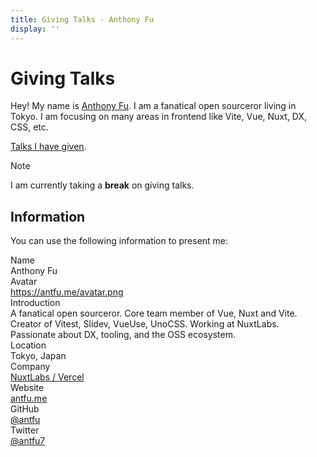 ```yaml
---
title: Giving Talks - Anthony Fu
display: ''
---
```


# Giving Talks

Hey! My name is [Anthony Fu](/). I am a fanatical open sourceror living in Tokyo. I am focusing on many areas in frontend like Vite, Vue, Nuxt, DX, CSS, etc.

[Talks I have given](/talks).

<!--
If you are organizing a frontend related conference or meetup, I'd be happy to give a talk!

- I am currently only doing **in-person** talks.
- I would expect my travel and accommodation to be covered.
- For conferences outside of Schengen area, China, Singapore and Japan, I would need some assistance on the business visa application.

You can reach me out at [talks@antfu.me](mailto:talks@antfu.me). Looking forward to it!
-->

> [!NOTE]
> I am currently taking a **break** on giving talks.

## Information

You can use the following information to present me:

<div grid="~ cols-[max-content_1fr] gap-1">
  <div text-right pr2 op50 font-bold>Name</div>
  <TextCopy>Anthony Fu</TextCopy>

  <div text-right pr2 op50 font-bold>Avatar</div>
  <div><a href="https://antfu.me/avatar.png" target="_blank">https://antfu.me/avatar.png</a></div>

  <div text-right pr2 op50 font-bold>Introduction</div>
  <TextCopy>A fanatical open sourceror. Core team member of Vue, Nuxt and Vite. Creator of Vitest, Slidev, VueUse, UnoCSS. Working at NuxtLabs. Passionate about DX, tooling, and the OSS ecosystem.</TextCopy>

  <div text-right pr2 op50 font-bold>Location</div>
  <TextCopy>Tokyo, Japan</TextCopy>

  <div text-right pr2 op50 font-bold>Company</div>
  <TextCopy><a href="https://vercel.com/" target="_blank">NuxtLabs / Vercel</a></TextCopy>

  <div text-right pr2 op50 font-bold>Website</div>
  <TextCopy><a href="https://antfu.me" target="_blank">antfu.me</a></TextCopy>

  <div text-right pr2 op50 font-bold>GitHub</div>
  <TextCopy><a href="https://github.com/antfu" target="_blank">@antfu</a></TextCopy>

  <div text-right pr2 op50 font-bold>Twitter</div>
  <TextCopy><a href="https://twitter.com/antfu7" target="_blank">@antfu7</a></TextCopy>
</div>
